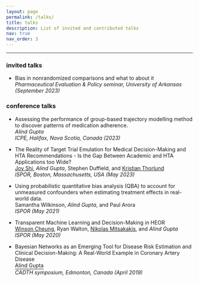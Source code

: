 ```yaml
---
layout: page
permalink: /talks/
title: talks
description: List of invited and contributed talks
nav: true
nav_order: 3
---
```


---

### invited talks
- Bias in nonrandomized comparisons and what to about it\
*Pharmaceutical Evaluation & Policy seminar, University of Arkansas (September 2023)*


### conference talks
- Assessing the performance of group-based trajectory modelling method to discover patterns of medication adherence.\
<em>Alind Gupta</em>\
*ICPE, Halifax, Nova Scotia, Canada (2023)*

- The Reality of Target Trial Emulation for Medical Decision-Making and HTA Recommendations - Is the Gap Between Academic and HTA Applications too Wide?\
[Joy Shi](https://www.hsph.harvard.edu/profile/joy-shi/), <em>Alind Gupta</em>, Stephen Duffield, and [Kristian Thorlund](https://experts.mcmaster.ca/display/thorluk)\
*ISPOR, Boston, Massachusetts, USA (May 2023)*

- Using probabilistic quantitative bias analysis (QBA) to account for unmeasured confounders when estimating treatment effects in real-world data.\
Samantha Wilkinson, <em>Alind Gupta</em>, and Paul Arora\
*ISPOR (May 2021)*

- Transparent Machine Learning and Decision-Making in HEOR\
[Winson Cheung](https://contacts.ucalgary.ca/info/chs/profiles/1-7613821), Ryan Walton, [Nikolas Mitsakakis](https://www.dlsph.utoronto.ca/faculty-profile/mitsakakis-nicholas/), and <em>Alind Gupta</em>\
*ISPOR (May 2020)*

- Bayesian Networks as an Emerging Tool for Disease Risk Estimation and Clinical Decision-Making: A Real-World Example in Coronary Artery Disease\
<span style="display: inline-block; border-bottom: 1px solid; padding-bottom: 1px;">Alind Gupta</span>\
*CADTH symposium, Edmonton, Canada (April 2019)*
